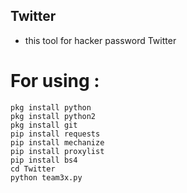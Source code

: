 ## Twitter
  
  - this tool for hacker password Twitter
  
  
  
# For using :
 ````
 pkg install python
 pkg install python2
 pkg install git
 pip install requests
 pip install mechanize
 pip install proxylist
 pip install bs4
 cd Twitter
 python team3x.py
 
 
